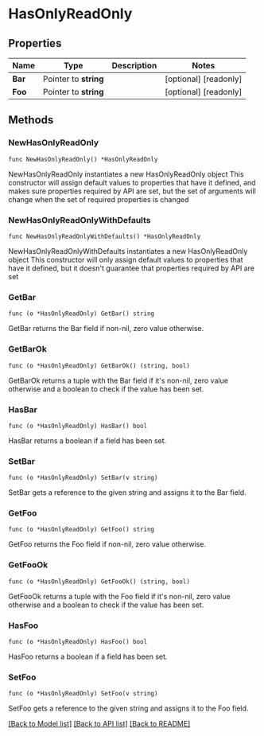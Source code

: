 # HasOnlyReadOnly

## Properties

Name | Type | Description | Notes
------------ | ------------- | ------------- | -------------
**Bar** | Pointer to **string** |  | [optional] [readonly] 
**Foo** | Pointer to **string** |  | [optional] [readonly] 

## Methods

### NewHasOnlyReadOnly

`func NewHasOnlyReadOnly() *HasOnlyReadOnly`

NewHasOnlyReadOnly instantiates a new HasOnlyReadOnly object
This constructor will assign default values to properties that have it defined,
and makes sure properties required by API are set, but the set of arguments
will change when the set of required properties is changed

### NewHasOnlyReadOnlyWithDefaults

`func NewHasOnlyReadOnlyWithDefaults() *HasOnlyReadOnly`

NewHasOnlyReadOnlyWithDefaults instantiates a new HasOnlyReadOnly object
This constructor will only assign default values to properties that have it defined,
but it doesn't guarantee that properties required by API are set

### GetBar

`func (o *HasOnlyReadOnly) GetBar() string`

GetBar returns the Bar field if non-nil, zero value otherwise.

### GetBarOk

`func (o *HasOnlyReadOnly) GetBarOk() (string, bool)`

GetBarOk returns a tuple with the Bar field if it's non-nil, zero value otherwise
and a boolean to check if the value has been set.

### HasBar

`func (o *HasOnlyReadOnly) HasBar() bool`

HasBar returns a boolean if a field has been set.

### SetBar

`func (o *HasOnlyReadOnly) SetBar(v string)`

SetBar gets a reference to the given string and assigns it to the Bar field.

### GetFoo

`func (o *HasOnlyReadOnly) GetFoo() string`

GetFoo returns the Foo field if non-nil, zero value otherwise.

### GetFooOk

`func (o *HasOnlyReadOnly) GetFooOk() (string, bool)`

GetFooOk returns a tuple with the Foo field if it's non-nil, zero value otherwise
and a boolean to check if the value has been set.

### HasFoo

`func (o *HasOnlyReadOnly) HasFoo() bool`

HasFoo returns a boolean if a field has been set.

### SetFoo

`func (o *HasOnlyReadOnly) SetFoo(v string)`

SetFoo gets a reference to the given string and assigns it to the Foo field.


[[Back to Model list]](../README.md#documentation-for-models) [[Back to API list]](../README.md#documentation-for-api-endpoints) [[Back to README]](../README.md)


